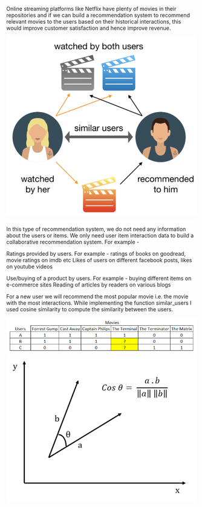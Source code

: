 

Online streaming platforms like Netflix have plenty of movies in their repositories and if we can build a recommendation system to recommend relevant movies to the users based on their historical interactions, this would improve customer satisfaction and hence improve revenue.

![Alt text](images_github/CF.png?raw=true "Title")

In this type of recommendation system, we do not need any information about the users or items. We only need user item interaction data to build a collaborative recommendation system. For example -

Ratings provided by users. For example - ratings of books on goodread, movie ratings on imdb etc
Likes of users on different facebook posts, likes on youtube videos

Use/buying of a product by users. For example - buying different items on e-commerce sites
Reading of articles by readers on various blogs

For a new user we will recommend the most popular movie i.e. the movie with the most interactions. 
While implementing the function similar_users I used cosine similarity to compute the similarity between the users.

![Alt text](images_github/collaborative_filtering.png?raw=true "Title")
![Alt text](images_github/cosine.png?raw=true "Title")